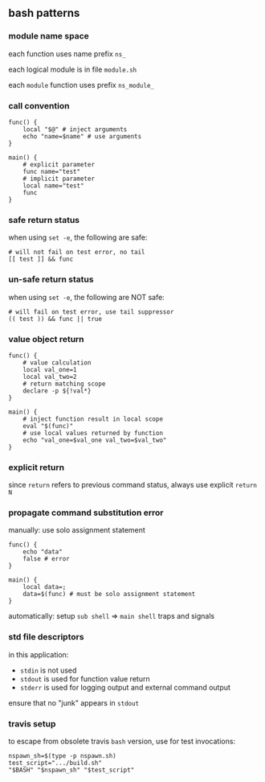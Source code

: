 
## bash patterns

### module name space

each function uses name prefix `ns_`

each logical module is in file `module.sh`

each `module` function uses prefix `ns_module_`

### call convention

```
func() {
    local "$@" # inject arguments
    echo "name=$name" # use arguments
}

main() {
    # explicit parameter
    func name="test"
    # implicit parameter
    local name="test"
    func
}
```

### safe return status

when using `set -e`, the following are safe:

```
# will not fail on test error, no tail
[[ test ]] && func
```

### un-safe return status

when using `set -e`, the following are NOT safe:

```
# will fail on test error, use tail suppressor
(( test )) && func || true
```

### value object return

```
func() {
    # value calculation
    local val_one=1
    local val_two=2
    # return matching scope
    declare -p ${!val*}
}

main() {
    # inject function result in local scope
    eval "$(func)"
    # use local values returned by function
    echo "val_one=$val_one val_two=$val_two"
}
```

### explicit return

since `return` refers to previous command status, always use explicit `return N`

### propagate command substitution error

manually: use solo assignment statement

```
func() {
    echo "data"
    false # error
}

main() {
    local data=; 
    data=$(func) # must be solo assignment statement
}
```

automatically: setup `sub shell` => `main shell` traps and signals 

### std file descriptors

in this application:
* `stdin` is not used
* `stdout` is used for function value return
* `stderr` is used for logging output and external command output

ensure that no "junk" appears in `stdout` 


### travis setup

to escape from obsolete travis `bash` version, use for test invocations:

```
nspawn_sh=$(type -p nspawn.sh)
test_script=".../build.sh"
"$BASH" "$nspawn_sh" "$test_script"

```
